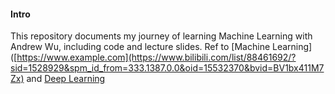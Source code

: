 #### Intro
This repository documents my journey of learning Machine Learning with Andrew Wu, including code and lecture slides. Ref to [Machine Learning]([https://www.example.com](https://www.bilibili.com/list/88461692/?sid=1528929&spm_id_from=333.1387.0.0&oid=15532370&bvid=BV1bx411M7Zx) and [Deep Learning](https://www.bilibili.com/video/BV1owrpYKEtP/?spm_id_from=333.337.search-card.all.click)
